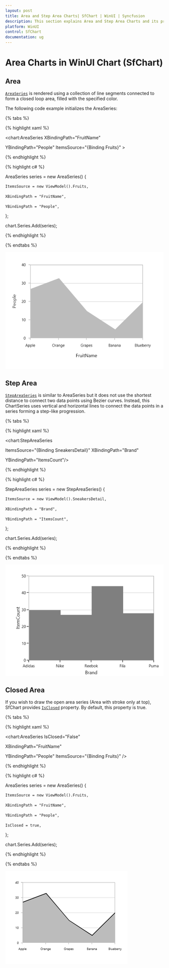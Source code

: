 ```yaml
---
layout: post
title: Area and Step Area Charts| SfChart | WinUI | Syncfusion
description: This section explains Area and Step Area Charts and its properties for customization in WinUI Charts (SfChart)
platform: WinUI
control: SfChart
documentation: ug
---
```


# Area Charts in WinUI Chart (SfChart)

## Area 
[`AreaSeries`](https://help.syncfusion.com/cr/WinUI/Syncfusion.UI.Xaml.Charts.AreaSeries.html#) is rendered using a collection of line segments connected to form a closed loop area, filled with the specified color.

The following code example initializes the AreaSeries:

{% tabs %}

{% highlight xaml %}

<chart:AreaSeries XBindingPath="FruitName" 

YBindingPath="People" ItemsSource="{Binding Fruits}" >   

{% endhighlight %}

{% highlight c# %}

AreaSeries series = new AreaSeries()
{

    ItemsSource = new ViewModel().Fruits,

    XBindingPath = "FruitName",

    YBindingPath = "People",

};

chart.Series.Add(series);

{% endhighlight %}

{% endtabs %}

![Area chart type in WinUI](Series_images/area.png)

## Step Area

[`StepAreaSeries`](https://help.syncfusion.com/cr/WinUI/Syncfusion.UI.Xaml.Charts.StepAreaSeries.html#) is similar to AreaSeries but it does not use the shortest distance to connect two data points using Bezier curves. Instead, this ChartSeries uses vertical and horizontal lines to connect the data points in a series forming a step-like progression.

{% tabs %}

{% highlight xaml %}

<chart:StepAreaSeries 

ItemsSource="{Binding SneakersDetail}" XBindingPath="Brand" 

YBindingPath="ItemsCount"/>

{% endhighlight %}

{% highlight c# %}

StepAreaSeries series = new StepAreaSeries()
{

    ItemsSource = new ViewModel().SneakersDetail,

    XBindingPath = "Brand",

    YBindingPath = "ItemsCount",

};

chart.Series.Add(series);

{% endhighlight %}

{% endtabs %}

![StepArea chart type in WinUI](Series_images/steparea.png)

## Closed Area

If you wish to draw the open area series (Area with stroke only at top), SfChart provides [`IsClosed`](https://help.syncfusion.com/cr/WinUI/Syncfusion.UI.Xaml.Charts.AreaSeries.html#Syncfusion_UI_Xaml_Charts_AreaSeries_IsClosed) property. By default, this property is true.

{% tabs %}

{% highlight xaml %}

<chart:AreaSeries  IsClosed="False"

XBindingPath="FruitName"

YBindingPath="People" ItemsSource="{Binding Fruits}" /> 

{% endhighlight %}

{% highlight c# %}

AreaSeries series = new AreaSeries()
{

    ItemsSource = new ViewModel().Fruits,

    XBindingPath = "FruitName",

    YBindingPath = "People",

    IsClosed = true,

};

chart.Series.Add(series);

{% endhighlight %}

{% endtabs %}

![Closed area chart type in WinUI](Series_images/closedarea.png)
